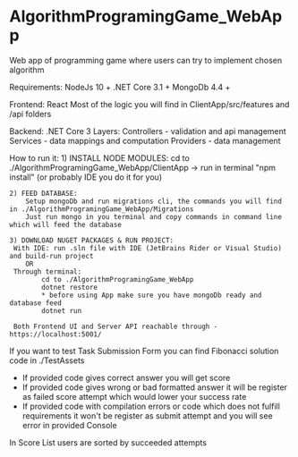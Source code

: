 # AlgorithmProgramingGame_WebApp
Web app of programming game where users can try to implement chosen algorithm

Requirements:
    NodeJs 10 +
    .NET Core 3.1 +
    MongoDb 4.4 +

Frontend: React
	Most of the logic you will find in ClientApp/src/features and /api folders

Backend: .NET Core 3
	Layers: 
		Controllers - validation and api management
		Services - data mappings and computation
		Providers - data management

How to run it:
	1) INSTALL NODE MODULES: 
	    cd to ./AlgorithmProgramingGame_WebApp/ClientApp -> run in terminal "npm install" (or probably IDE you do it for you)

    2) FEED DATABASE:
        Setup mongoDb and run migrations cli, the commands you will find in ./AlgorithmProgramingGame_WebApp/Migrations
        Just run mongo in you terminal and copy commands in command line which will feed the database

    3) DOWNLOAD NUGET PACKAGES & RUN PROJECT:
	 With IDE: run .sln file with IDE (JetBrains Rider or Visual Studio) and build-run project
        OR
	 Through terminal:
	 		cd to ./AlgorithmProgramingGame_WebApp
	 		dotnet restore
	 		* before using App make sure you have mongoDb ready and database feed
	 		dotnet run

	 Both Frontend UI and Server API reachable through - https://localhost:5001/
	 
	 
If you want to test Task Submission Form you can find Fibonacci solution code in ./TestAssets
* If provided code gives correct answer you will get score
* If provided code gives wrong or bad formatted answer it will be register as failed score attempt which would lower your success rate
* If provided code with compilation errors or code which does not fulfill requirements it won't be register as submit attempt and you will see error in provided Console

In Score List users are sorted by succeeded attempts
	 
	
	 